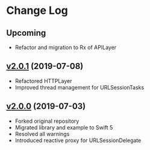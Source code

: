 # Change Log

## Upcoming
- Refactor and migration to Rx of APILayer

## [v2.0.1](https://github.com/MarekKojder/RxSwiftAPI/tree/2.0.1) (2019-07-08)
- Refactored HTTPLayer
- Improved thread management for URLSessionTasks

## [v2.0.0](https://github.com/MarekKojder/RxSwiftAPI/tree/2.0.0) (2019-07-03)
- Forked original repository
- Migrated library and example to Swift 5
- Resolved all warnings 
- Introduced reactive proxy for URLSessionDelegate
